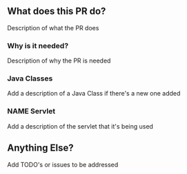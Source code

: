 ## What does this PR do?
Description of what the PR does

### Why is it needed?
Description of why the PR is needed

### Java Classes
Add a description of a Java Class if there's a new one added

### NAME Servlet
Add a description of the servlet that it's being used

## Anything Else?
Add TODO's or issues to be addressed 
